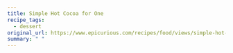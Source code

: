 ```yaml
---
title: Simple Hot Cocoa for One
recipe_tags:
  - dessert
original_url: https://www.epicurious.com/recipes/food/views/simple-hot-cocoa-for-one-369469
summary: " "
---
```


